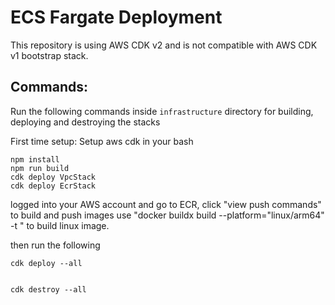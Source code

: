 # ECS Fargate Deployment

This repository is using AWS CDK v2 and is not compatible with AWS CDK v1 bootstrap stack.

## Commands:

Run the following commands inside `infrastructure` directory for building, deploying and destroying the stacks

First time setup:
Setup aws cdk in your bash
```
npm install
npm run build
cdk deploy VpcStack
cdk deploy EcrStack
```
logged into your AWS account and go to ECR, click "view push commands" to build and push images 
use "docker buildx build --platform="linux/arm64" -t  " to build linux image. 

then run the following
```
cdk deploy --all


cdk destroy --all
```
